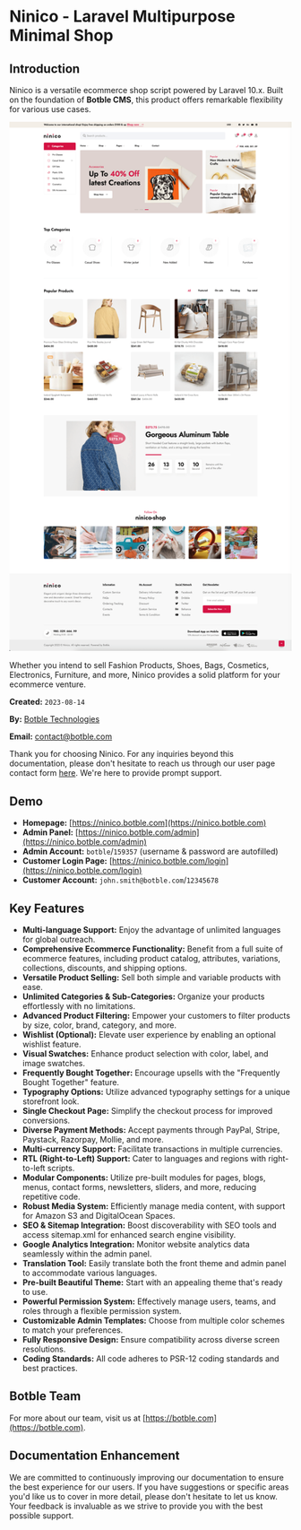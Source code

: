 # Ninico - Laravel Multipurpose Minimal Shop

## Introduction

Ninico is a versatile ecommerce shop script powered by Laravel 10.x. Built on the foundation of **Botble CMS**, this
product offers remarkable flexibility for various use cases.

![Overview](./images/overview.png)

Whether you intend to sell Fashion Products, Shoes, Bags, Cosmetics, Electronics, Furniture, and more, Ninico provides a
solid platform for your ecommerce venture.

**Created:** `2023-08-14`

**By:** [Botble Technologies](https://botble.com)

**Email:** [contact@botble.com](mailto:contact@botble.com)

Thank you for choosing Ninico. For any inquiries beyond this documentation, please don't hesitate to reach us through
our user page contact form [here](https://codecanyon.net.net/user/botble). We're here to provide prompt support.

## Demo

- **Homepage:** [https://ninico.botble.com](https://ninico.botble.com)
- **Admin Panel:** [https://ninico.botble.com/admin](https://ninico.botble.com/admin)
- **Admin Account:** `botble`/`159357` (username & password are autofilled)
- **Customer Login Page:** [https://ninico.botble.com/login](https://ninico.botble.com/login)
- **Customer Account:** `john.smith@botble.com`/`12345678`

## Key Features

- **Multi-language Support:** Enjoy the advantage of unlimited languages for global outreach.
- **Comprehensive Ecommerce Functionality:** Benefit from a full suite of ecommerce features, including product catalog,
  attributes, variations, collections, discounts, and shipping options.
- **Versatile Product Selling:** Sell both simple and variable products with ease.
- **Unlimited Categories & Sub-Categories:** Organize your products effortlessly with no limitations.
- **Advanced Product Filtering:** Empower your customers to filter products by size, color, brand, category, and more.
- **Wishlist (Optional):** Elevate user experience by enabling an optional wishlist feature.
- **Visual Swatches:** Enhance product selection with color, label, and image swatches.
- **Frequently Bought Together:** Encourage upsells with the "Frequently Bought Together" feature.
- **Typography Options:** Utilize advanced typography settings for a unique storefront look.
- **Single Checkout Page:** Simplify the checkout process for improved conversions.
- **Diverse Payment Methods:** Accept payments through PayPal, Stripe, Paystack, Razorpay, Mollie, and more.
- **Multi-currency Support:** Facilitate transactions in multiple currencies.
- **RTL (Right-to-Left) Support:** Cater to languages and regions with right-to-left scripts.
- **Modular Components:** Utilize pre-built modules for pages, blogs, menus, contact forms, newsletters, sliders, and
  more, reducing repetitive code.
- **Robust Media System:** Efficiently manage media content, with support for Amazon S3 and DigitalOcean Spaces.
- **SEO & Sitemap Integration:** Boost discoverability with SEO tools and access sitemap.xml for enhanced search engine
  visibility.
- **Google Analytics Integration:** Monitor website analytics data seamlessly within the admin panel.
- **Translation Tool:** Easily translate both the front theme and admin panel to accommodate various languages.
- **Pre-built Beautiful Theme:** Start with an appealing theme that's ready to use.
- **Powerful Permission System:** Effectively manage users, teams, and roles through a flexible permission system.
- **Customizable Admin Templates:** Choose from multiple color schemes to match your preferences.
- **Fully Responsive Design:** Ensure compatibility across diverse screen resolutions.
- **Coding Standards:** All code adheres to PSR-12 coding standards and best practices.

## Botble Team

For more about our team, visit us at [https://botble.com](https://botble.com).

## Documentation Enhancement

We are committed to continuously improving our documentation to ensure the best experience for our users. If you have
suggestions or specific areas you'd like us to cover in more detail, please don't hesitate to let us know. Your feedback
is invaluable as we strive to provide you with the best possible support.

